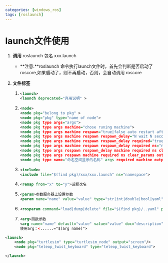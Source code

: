 ```yaml
---
categories: [windows_ros]
tags: [roslaunch]
---
```

# launch文件使用

1. **调用**     roslaunch 包名 xxx.launch    
   - **注意:**roslaunch 命令执行launch文件时，首先会判断是否启动了 roscore,如果启动了，则不再启动，否则，会自动调用 roscore 

2. **文件标签**

   1. ```xml
      <launch>
      <launch deprecated="弃用说明" >
      ```

   2. ```xml
      <node>
      <node pkg="belong to pkg" >
      <node pkg="pkg" type="name of node">
      <node pkg type args="args">
      <node pkg type args machine="chose runing machine">
      <node pkg type args machine respawn="true|false auto restart after shutdown">
      <node pkg type args machine respawn respawn_delay="N wait N second">
      <node pkg type args machine rospawn rospawn_delay required="true|whether necessary">
      <node pkg type args machine rospawn rospawn_delay required ns="namespace">
      <node pkg type args rospawn rospawn_delay machine required ns clear_params="true|false">
      <node pkg type args rospawn machine required ns clear_params output="log|screen">
      <node pkg type name="命名空间显示的名称" args required machine output>
      ```

   3. ```xml
      <include>
      <include file="$(find pkg)/xxx/xxx.launch" ns="namespace">
      ```

   4. ```xml
      <remap from="x" to="y">话题改名
      ```

   5. ```xml
      <param>参数服务器上设置参数
      <param name="name" value="value" type="str|int|double|bool|yaml" commad textfile/>
      ```

   6. ```xml
      <rosparam command="load|dump|delete" file="$(find pkg)/..yaml" param="参数名称" ns>
      ```

   7. ```xml
      <arg>函数参数
      <arg name="name" default="value" value="value" doc="description">
      使用arg：<......="$(arg name)">
      ```

      

```xml
<launch>
	<node pkg="turtlesim" type="turtlesim_node" output="screen"/>
    <node pkg="teleop_twist_keyboard" type="teleop_twist_keyboard">

</launch>
```

